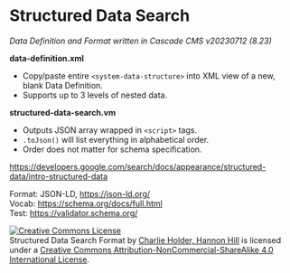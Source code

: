 Structured Data Search
================================

*Data Definition and Format written in Cascade CMS v20230712 (8.23)*

**data-definition.xml**

* Copy/paste entire `<system-data-structure>` into XML view of a new, blank Data Definition.
* Supports up to 3 levels of nested data.

**structured-data-search.vm**

* Outputs JSON array wrapped in `<script>` tags.
* `.toJson()` will list everything in alphabetical order.
* Order does not matter for schema specification.

https://developers.google.com/search/docs/appearance/structured-data/intro-structured-data

Format: JSON-LD, https://json-ld.org/  
Vocab:  https://schema.org/docs/full.html  
Test:   https://validator.schema.org/

<a rel="license" href="http://creativecommons.org/licenses/by-nc-sa/4.0/"><img alt="Creative Commons License" style="border-width:0" src="https://i.creativecommons.org/l/by-nc-sa/4.0/80x15.png" /></a><br /><span xmlns:dct="http://purl.org/dc/terms/" href="http://purl.org/dc/dcmitype/Text" property="dct:title" rel="dct:type">Structured Data Search Format</span> by <a xmlns:cc="http://creativecommons.org/ns#" href="https://www.hannonhill.com/" property="cc:attributionName" rel="cc:attributionURL">Charlie Holder, Hannon Hill</a> is licensed under a <a rel="license" href="http://creativecommons.org/licenses/by-nc-sa/4.0/">Creative Commons Attribution-NonCommercial-ShareAlike 4.0 International License</a>.